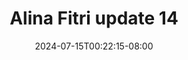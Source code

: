 --- 
title: "Alina Fitri update 14"
description: "video bokep Alina Fitri update 14 dood full baru"
date: 2024-07-15T00:22:15-08:00
file_code: "76t65kbbl96w"
draft: false
cover: "f1t4ty3hnqjp01fr.jpg"
tags: ["Alina", "Fitri", "update", "bokep-indo", "bokep-viral", "bokep-ig"]
length: 9
fld_id: "1483979"
foldername: "Alina Fitri update"
categories: ["Alina Fitri update"]
views: 0
---